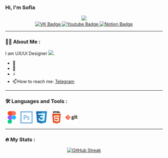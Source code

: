 ### Hi, I'm Sofia

<!--
**SofiazaR/sofiazaR** is a ✨ _special_ ✨ repository because its `README.md` (this file) appears on your GitHub profile.

Here are some ideas to get you started:

- 🔭 I’m currently working on ...
- 🌱 I’m currently learning ...
- 👯 I’m looking to collaborate on ...
- 🤔 I’m looking for help with ...
- 💬 Ask me about ...
- 📫 How to reach me: ...
- 😄 Pronouns: ...
- ⚡ Fun fact: ...
-->

<div id="header" align="center">
  <img src="https://media.giphy.com/media/zPfcyMT5MG8hjTrnkm/giphy.gif" frameBorder="0"/>
</div>


<div id="badges" align="center">
  <a href="https://vk.com/chto_gde_sofiko">
  <img src="https://img.shields.io/badge/sofiana-blue?logo=vk&logoColor=white" alt="VK Badge"/>
  </a>
  <a href="https://www.youtube.com/channel/UCywtGiBS9mvjGbkAhUSmhIw">
  <img src="https://img.shields.io/badge/YouTube-red?logo=youtube&logoColor=white" alt="Youtube Badge"/>
  </a>
  <a href="https://www.notion.so/sofianarazuvalova/334c8962183a4be2b5ff3cffe4f75130">
  <img src="https://img.shields.io/badge/resume-orange?logo=notion&logoColor=white" alt="Notion Badge"/>
  </a>
</div>

---

### :woman_technologist: About Me :
I am UX/UI Designer <img src="https://media.giphy.com/media/WUlplcMpOCEmTGBtBW/giphy.gif" width="30">.
- :telescope: 
- :seedling: 
- :zap:
- :mailbox:How to reach me: <a href="https://t.me/chtogdesofiko "> Telegram </a>

---

### :hammer_and_wrench: Languages and Tools :
<div>
  <img src="https://github.com/devicons/devicon/blob/master/icons/figma/figma-original.svg" title="Figma" alt="Figma" width="40" height="40"/>&nbsp;
  <img src="https://github.com/devicons/devicon/blob/master/icons/photoshop/photoshop-line.svg" title="Photoshop" alt="Photoshop" width="40" height="40"/>&nbsp;
  <img src="https://github.com/devicons/devicon/blob/master/icons/css3/css3-original.svg" title="CSS" alt="CSS" width="40" height="40"/>&nbsp;
  <img src="https://github.com/devicons/devicon/blob/master/icons/html5/html5-original-wordmark.svg" title="HTML" alt="HTML" width="40" height="40"/>&nbsp;
  <img src="https://github.com/devicons/devicon/blob/master/icons/git/git-original-wordmark.svg" title="Git" alt="Git" width="40" height="40"/>&nbsp;
</div>

---

### :fire: My Stats :
<div align="center">
  
[![GitHub Streak](http://github-readme-streak-stats.herokuapp.com?user=sofiazar&theme=tokyonight-duo&hide_border=true&date_format=j%20M%5B%20Y%5D&mode=weekly)](https://git.io/streak-stats)

</div>
